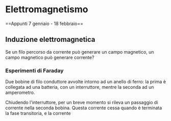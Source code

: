 # Elettromagnetismo

==Appunti 7 gennaio - 18 febbraio==

## Induzione elettromagnetica

Se un filo percorso da corrente può generare un campo magnetico, un campo magnetico può generare corrente?

### Esperimenti di Faraday

Due bobine di filo conduttore avvolte intorno ad un anello di ferro: la prima è collegata ad una batteria, con un interruttore, mentre la seconda ad un amperometro.

Chiudendo l'interruttore, per un breve momento si rileva un passaggio di corrente nella seconda bobina.
Questa corrente cessa quando è terminata la fase transitoria, e la corrente 